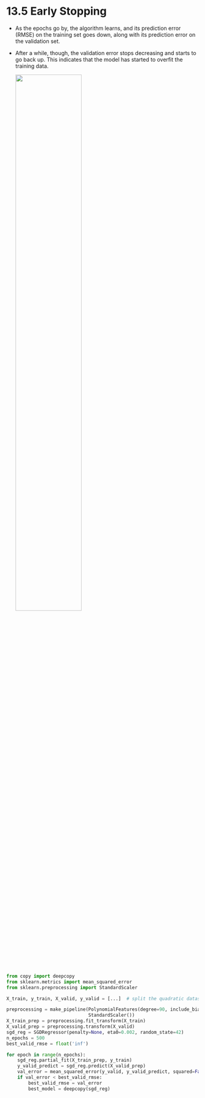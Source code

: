# 13.5 Early Stopping

- As the epochs go by, the algorithm learns, and its prediction error (RMSE) on the training set goes down, along with its prediction error on the validation set.
- After a while, though, the validation error stops decreasing and starts to go back up. This indicates that the model has started to overfit the training data.

    <img width="60%" src="books\Hands-On ML\early-stopping.png" />

```python
from copy import deepcopy
from sklearn.metrics import mean_squared_error
from sklearn.preprocessing import StandardScaler

X_train, y_train, X_valid, y_valid = [...]  # split the quadratic dataset

preprocessing = make_pipeline(PolynomialFeatures(degree=90, include_bias=False),
                              StandardScaler())
X_train_prep = preprocessing.fit_transform(X_train)
X_valid_prep = preprocessing.transform(X_valid)
sgd_reg = SGDRegressor(penalty=None, eta0=0.002, random_state=42)
n_epochs = 500
best_valid_rmse = float('inf')

for epoch in range(n_epochs):
    sgd_reg.partial_fit(X_train_prep, y_train)
    y_valid_predict = sgd_reg.predict(X_valid_prep)
    val_error = mean_squared_error(y_valid, y_valid_predict, squared=False)
    if val_error < best_valid_rmse:
        best_valid_rmse = val_error
        best_model = deepcopy(sgd_reg)
```